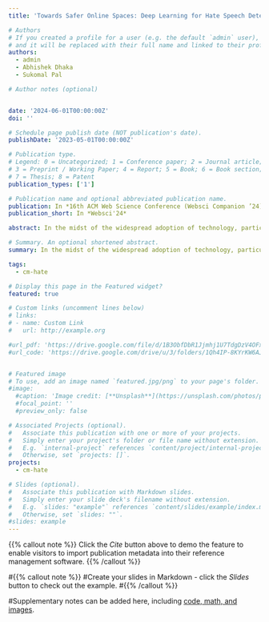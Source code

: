 ```yaml
---
title: 'Towards Safer Online Spaces: Deep Learning for Hate Speech Detection in Code-Mixed Social Media Conversations'

# Authors
# If you created a profile for a user (e.g. the default `admin` user), write the username (folder name) here
# and it will be replaced with their full name and linked to their profile.
authors:
  - admin
  - Abhishek Dhaka
  - Sukomal Pal

# Author notes (optional)


date: '2024-06-01T00:00:00Z'
doi: ''

# Schedule page publish date (NOT publication's date).
publishDate: '2023-05-01T00:00:00Z'

# Publication type.
# Legend: 0 = Uncategorized; 1 = Conference paper; 2 = Journal article;
# 3 = Preprint / Working Paper; 4 = Report; 5 = Book; 6 = Book section;
# 7 = Thesis; 8 = Patent
publication_types: ['1']

# Publication name and optional abbreviated publication name.
publication: In *16th ACM Web Science Conference (Websci Companion ’24)*
publication_short: In *Websci'24*

abstract: In the midst of the widespread adoption of technology, particularly among younger generations, the increasing prevalence of hate speech online has become a pressing global concern. This research paper aims to address this urgent issue by conducting a thorough investigation into hate speech detection in Hindi-English code-mixed data. Existing research has largely approached hate speech recognition as a text classification problem, focusing on predicting the class of a message based solely on its textual content. Our task, however, delves into the classification of hateful content disseminated through tweets, comments, and replies on Twitter, taking into account the contextual intricacies inherent in social media communication. In this context, contextual nuances play a crucial role in understanding communication dynamics. By employing state-of-the-art deep learning techniques tailored to the unique linguistic characteristics of each language, this research makes a significant contribution to the development of robust and culturally sensitive hate speech detection systems. Such systems are essential for creating safer online environments and promoting cross-cultural understanding. 

# Summary. An optional shortened abstract.
summary: In the midst of the widespread adoption of technology, particularly among younger generations, the increasing prevalence of hate speech online has become a pressing global concern. This research paper aims to address this urgent issue by conducting a thorough investigation into hate speech detection in Hindi-English code-mixed data. Existing research has largely approached hate speech recognition as a text classification problem, focusing on predicting the class of a message based solely on its textual content. Our task, however, delves into the classification of hateful content disseminated through tweets, comments, and replies on Twitter, taking into account the contextual intricacies inherent in social media communication. In this context, contextual nuances play a crucial role in understanding communication dynamics. By employing state-of-the-art deep learning techniques tailored to the unique linguistic characteristics of each language, this research makes a significant contribution to the development of robust and culturally sensitive hate speech detection systems. Such systems are essential for creating safer online environments and promoting cross-cultural understanding.

tags:
  - cm-hate

# Display this page in the Featured widget?
featured: true

# Custom links (uncomment lines below)
# links:
# - name: Custom Link
#   url: http://example.org

#url_pdf: 'https://drive.google.com/file/d/1B3ObfDbR1Jjmhj1U7TdgDzV4OFxsHPKS/view'
#url_code: 'https://drive.google.com/drive/u/3/folders/1Qh4IP-8KYrKW6AJQuIvlwHoyu4U2ON2d'


# Featured image
# To use, add an image named `featured.jpg/png` to your page's folder.
#image:
  #caption: 'Image credit: [**Unsplash**](https://unsplash.com/photos/pLCdAaMFLTE)'
  #focal_point: ''
  #preview_only: false

# Associated Projects (optional).
#   Associate this publication with one or more of your projects.
#   Simply enter your project's folder or file name without extension.
#   E.g. `internal-project` references `content/project/internal-project/index.md`.
#   Otherwise, set `projects: []`.
projects:
  - cm-hate

# Slides (optional).
#   Associate this publication with Markdown slides.
#   Simply enter your slide deck's filename without extension.
#   E.g. `slides: "example"` references `content/slides/example/index.md`.
#   Otherwise, set `slides: ""`.
#slides: example
---
```


{{% callout note %}}
Click the _Cite_ button above to demo the feature to enable visitors to import publication metadata into their reference management software.
{{% /callout %}}

#{{% callout note %}}
#Create your slides in Markdown - click the _Slides_ button to check out the example.
#{{% /callout %}}

#Supplementary notes can be added here, including [code, math, and images](https://wowchemy.com/docs/writing-markdown-latex/).

